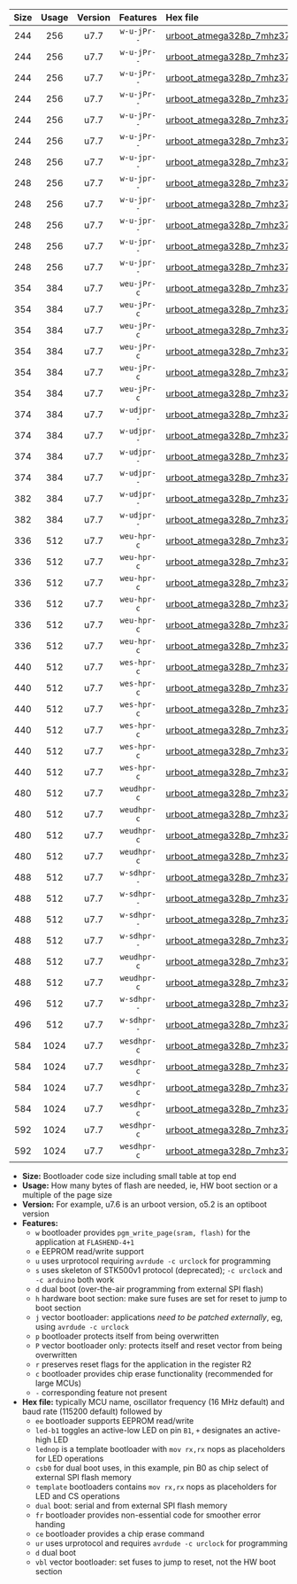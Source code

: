 |Size|Usage|Version|Features|Hex file|
|:-:|:-:|:-:|:-:|:--|
|244|256|u7.7|`w-u-jPr--`|[urboot_atmega328p_7mhz3728_460800bps_led+b1_ur_vbl.hex](https://raw.githubusercontent.com/stefanrueger/urboot.hex/main/mcus/atmega328p/fcpu_7mhz3728/460800_bps/urboot_atmega328p_7mhz3728_460800bps_led+b1_ur_vbl.hex)|
|244|256|u7.7|`w-u-jPr--`|[urboot_atmega328p_7mhz3728_460800bps_led+b5_ur_vbl.hex](https://raw.githubusercontent.com/stefanrueger/urboot.hex/main/mcus/atmega328p/fcpu_7mhz3728/460800_bps/urboot_atmega328p_7mhz3728_460800bps_led+b5_ur_vbl.hex)|
|244|256|u7.7|`w-u-jPr--`|[urboot_atmega328p_7mhz3728_460800bps_led+d5_ur_vbl.hex](https://raw.githubusercontent.com/stefanrueger/urboot.hex/main/mcus/atmega328p/fcpu_7mhz3728/460800_bps/urboot_atmega328p_7mhz3728_460800bps_led+d5_ur_vbl.hex)|
|244|256|u7.7|`w-u-jPr--`|[urboot_atmega328p_7mhz3728_460800bps_led-b1_ur_vbl.hex](https://raw.githubusercontent.com/stefanrueger/urboot.hex/main/mcus/atmega328p/fcpu_7mhz3728/460800_bps/urboot_atmega328p_7mhz3728_460800bps_led-b1_ur_vbl.hex)|
|244|256|u7.7|`w-u-jPr--`|[urboot_atmega328p_7mhz3728_460800bps_led-d5_ur_vbl.hex](https://raw.githubusercontent.com/stefanrueger/urboot.hex/main/mcus/atmega328p/fcpu_7mhz3728/460800_bps/urboot_atmega328p_7mhz3728_460800bps_led-d5_ur_vbl.hex)|
|244|256|u7.7|`w-u-jPr--`|[urboot_atmega328p_7mhz3728_460800bps_lednop_ur_vbl.hex](https://raw.githubusercontent.com/stefanrueger/urboot.hex/main/mcus/atmega328p/fcpu_7mhz3728/460800_bps/urboot_atmega328p_7mhz3728_460800bps_lednop_ur_vbl.hex)|
|248|256|u7.7|`w-u-jpr--`|[urboot_atmega328p_7mhz3728_460800bps_led+b1_fr_ur_vbl.hex](https://raw.githubusercontent.com/stefanrueger/urboot.hex/main/mcus/atmega328p/fcpu_7mhz3728/460800_bps/urboot_atmega328p_7mhz3728_460800bps_led+b1_fr_ur_vbl.hex)|
|248|256|u7.7|`w-u-jpr--`|[urboot_atmega328p_7mhz3728_460800bps_led+b5_fr_ur_vbl.hex](https://raw.githubusercontent.com/stefanrueger/urboot.hex/main/mcus/atmega328p/fcpu_7mhz3728/460800_bps/urboot_atmega328p_7mhz3728_460800bps_led+b5_fr_ur_vbl.hex)|
|248|256|u7.7|`w-u-jpr--`|[urboot_atmega328p_7mhz3728_460800bps_led+d5_fr_ur_vbl.hex](https://raw.githubusercontent.com/stefanrueger/urboot.hex/main/mcus/atmega328p/fcpu_7mhz3728/460800_bps/urboot_atmega328p_7mhz3728_460800bps_led+d5_fr_ur_vbl.hex)|
|248|256|u7.7|`w-u-jpr--`|[urboot_atmega328p_7mhz3728_460800bps_led-b1_fr_ur_vbl.hex](https://raw.githubusercontent.com/stefanrueger/urboot.hex/main/mcus/atmega328p/fcpu_7mhz3728/460800_bps/urboot_atmega328p_7mhz3728_460800bps_led-b1_fr_ur_vbl.hex)|
|248|256|u7.7|`w-u-jpr--`|[urboot_atmega328p_7mhz3728_460800bps_led-d5_fr_ur_vbl.hex](https://raw.githubusercontent.com/stefanrueger/urboot.hex/main/mcus/atmega328p/fcpu_7mhz3728/460800_bps/urboot_atmega328p_7mhz3728_460800bps_led-d5_fr_ur_vbl.hex)|
|248|256|u7.7|`w-u-jpr--`|[urboot_atmega328p_7mhz3728_460800bps_lednop_fr_ur_vbl.hex](https://raw.githubusercontent.com/stefanrueger/urboot.hex/main/mcus/atmega328p/fcpu_7mhz3728/460800_bps/urboot_atmega328p_7mhz3728_460800bps_lednop_fr_ur_vbl.hex)|
|354|384|u7.7|`weu-jPr-c`|[urboot_atmega328p_7mhz3728_460800bps_ee_led+b1_fr_ce_ur_vbl.hex](https://raw.githubusercontent.com/stefanrueger/urboot.hex/main/mcus/atmega328p/fcpu_7mhz3728/460800_bps/urboot_atmega328p_7mhz3728_460800bps_ee_led+b1_fr_ce_ur_vbl.hex)|
|354|384|u7.7|`weu-jPr-c`|[urboot_atmega328p_7mhz3728_460800bps_ee_led+b5_fr_ce_ur_vbl.hex](https://raw.githubusercontent.com/stefanrueger/urboot.hex/main/mcus/atmega328p/fcpu_7mhz3728/460800_bps/urboot_atmega328p_7mhz3728_460800bps_ee_led+b5_fr_ce_ur_vbl.hex)|
|354|384|u7.7|`weu-jPr-c`|[urboot_atmega328p_7mhz3728_460800bps_ee_led+d5_fr_ce_ur_vbl.hex](https://raw.githubusercontent.com/stefanrueger/urboot.hex/main/mcus/atmega328p/fcpu_7mhz3728/460800_bps/urboot_atmega328p_7mhz3728_460800bps_ee_led+d5_fr_ce_ur_vbl.hex)|
|354|384|u7.7|`weu-jPr-c`|[urboot_atmega328p_7mhz3728_460800bps_ee_led-b1_fr_ce_ur_vbl.hex](https://raw.githubusercontent.com/stefanrueger/urboot.hex/main/mcus/atmega328p/fcpu_7mhz3728/460800_bps/urboot_atmega328p_7mhz3728_460800bps_ee_led-b1_fr_ce_ur_vbl.hex)|
|354|384|u7.7|`weu-jPr-c`|[urboot_atmega328p_7mhz3728_460800bps_ee_led-d5_fr_ce_ur_vbl.hex](https://raw.githubusercontent.com/stefanrueger/urboot.hex/main/mcus/atmega328p/fcpu_7mhz3728/460800_bps/urboot_atmega328p_7mhz3728_460800bps_ee_led-d5_fr_ce_ur_vbl.hex)|
|354|384|u7.7|`weu-jPr-c`|[urboot_atmega328p_7mhz3728_460800bps_ee_lednop_fr_ce_ur_vbl.hex](https://raw.githubusercontent.com/stefanrueger/urboot.hex/main/mcus/atmega328p/fcpu_7mhz3728/460800_bps/urboot_atmega328p_7mhz3728_460800bps_ee_lednop_fr_ce_ur_vbl.hex)|
|374|384|u7.7|`w-udjpr--`|[urboot_atmega328p_7mhz3728_460800bps_led+b1_csb0_dual_ur_vbl.hex](https://raw.githubusercontent.com/stefanrueger/urboot.hex/main/mcus/atmega328p/fcpu_7mhz3728/460800_bps/urboot_atmega328p_7mhz3728_460800bps_led+b1_csb0_dual_ur_vbl.hex)|
|374|384|u7.7|`w-udjpr--`|[urboot_atmega328p_7mhz3728_460800bps_led+d5_csb0_dual_ur_vbl.hex](https://raw.githubusercontent.com/stefanrueger/urboot.hex/main/mcus/atmega328p/fcpu_7mhz3728/460800_bps/urboot_atmega328p_7mhz3728_460800bps_led+d5_csb0_dual_ur_vbl.hex)|
|374|384|u7.7|`w-udjpr--`|[urboot_atmega328p_7mhz3728_460800bps_led-b1_csb0_dual_ur_vbl.hex](https://raw.githubusercontent.com/stefanrueger/urboot.hex/main/mcus/atmega328p/fcpu_7mhz3728/460800_bps/urboot_atmega328p_7mhz3728_460800bps_led-b1_csb0_dual_ur_vbl.hex)|
|374|384|u7.7|`w-udjpr--`|[urboot_atmega328p_7mhz3728_460800bps_led-d5_csb0_dual_ur_vbl.hex](https://raw.githubusercontent.com/stefanrueger/urboot.hex/main/mcus/atmega328p/fcpu_7mhz3728/460800_bps/urboot_atmega328p_7mhz3728_460800bps_led-d5_csb0_dual_ur_vbl.hex)|
|382|384|u7.7|`w-udjpr--`|[urboot_atmega328p_7mhz3728_460800bps_led+b1_csd5_dual_ur_vbl.hex](https://raw.githubusercontent.com/stefanrueger/urboot.hex/main/mcus/atmega328p/fcpu_7mhz3728/460800_bps/urboot_atmega328p_7mhz3728_460800bps_led+b1_csd5_dual_ur_vbl.hex)|
|382|384|u7.7|`w-udjpr--`|[urboot_atmega328p_7mhz3728_460800bps_template_dual_ur_vbl.hex](https://raw.githubusercontent.com/stefanrueger/urboot.hex/main/mcus/atmega328p/fcpu_7mhz3728/460800_bps/urboot_atmega328p_7mhz3728_460800bps_template_dual_ur_vbl.hex)|
|336|512|u7.7|`weu-hpr-c`|[urboot_atmega328p_7mhz3728_460800bps_ee_led+b1_fr_ce_ur.hex](https://raw.githubusercontent.com/stefanrueger/urboot.hex/main/mcus/atmega328p/fcpu_7mhz3728/460800_bps/urboot_atmega328p_7mhz3728_460800bps_ee_led+b1_fr_ce_ur.hex)|
|336|512|u7.7|`weu-hpr-c`|[urboot_atmega328p_7mhz3728_460800bps_ee_led+b5_fr_ce_ur.hex](https://raw.githubusercontent.com/stefanrueger/urboot.hex/main/mcus/atmega328p/fcpu_7mhz3728/460800_bps/urboot_atmega328p_7mhz3728_460800bps_ee_led+b5_fr_ce_ur.hex)|
|336|512|u7.7|`weu-hpr-c`|[urboot_atmega328p_7mhz3728_460800bps_ee_led+d5_fr_ce_ur.hex](https://raw.githubusercontent.com/stefanrueger/urboot.hex/main/mcus/atmega328p/fcpu_7mhz3728/460800_bps/urboot_atmega328p_7mhz3728_460800bps_ee_led+d5_fr_ce_ur.hex)|
|336|512|u7.7|`weu-hpr-c`|[urboot_atmega328p_7mhz3728_460800bps_ee_led-b1_fr_ce_ur.hex](https://raw.githubusercontent.com/stefanrueger/urboot.hex/main/mcus/atmega328p/fcpu_7mhz3728/460800_bps/urboot_atmega328p_7mhz3728_460800bps_ee_led-b1_fr_ce_ur.hex)|
|336|512|u7.7|`weu-hpr-c`|[urboot_atmega328p_7mhz3728_460800bps_ee_led-d5_fr_ce_ur.hex](https://raw.githubusercontent.com/stefanrueger/urboot.hex/main/mcus/atmega328p/fcpu_7mhz3728/460800_bps/urboot_atmega328p_7mhz3728_460800bps_ee_led-d5_fr_ce_ur.hex)|
|336|512|u7.7|`weu-hpr-c`|[urboot_atmega328p_7mhz3728_460800bps_ee_lednop_fr_ce_ur.hex](https://raw.githubusercontent.com/stefanrueger/urboot.hex/main/mcus/atmega328p/fcpu_7mhz3728/460800_bps/urboot_atmega328p_7mhz3728_460800bps_ee_lednop_fr_ce_ur.hex)|
|440|512|u7.7|`wes-hpr-c`|[urboot_atmega328p_7mhz3728_460800bps_ee_led+b1_fr_ce.hex](https://raw.githubusercontent.com/stefanrueger/urboot.hex/main/mcus/atmega328p/fcpu_7mhz3728/460800_bps/urboot_atmega328p_7mhz3728_460800bps_ee_led+b1_fr_ce.hex)|
|440|512|u7.7|`wes-hpr-c`|[urboot_atmega328p_7mhz3728_460800bps_ee_led+b5_fr_ce.hex](https://raw.githubusercontent.com/stefanrueger/urboot.hex/main/mcus/atmega328p/fcpu_7mhz3728/460800_bps/urboot_atmega328p_7mhz3728_460800bps_ee_led+b5_fr_ce.hex)|
|440|512|u7.7|`wes-hpr-c`|[urboot_atmega328p_7mhz3728_460800bps_ee_led+d5_fr_ce.hex](https://raw.githubusercontent.com/stefanrueger/urboot.hex/main/mcus/atmega328p/fcpu_7mhz3728/460800_bps/urboot_atmega328p_7mhz3728_460800bps_ee_led+d5_fr_ce.hex)|
|440|512|u7.7|`wes-hpr-c`|[urboot_atmega328p_7mhz3728_460800bps_ee_led-b1_fr_ce.hex](https://raw.githubusercontent.com/stefanrueger/urboot.hex/main/mcus/atmega328p/fcpu_7mhz3728/460800_bps/urboot_atmega328p_7mhz3728_460800bps_ee_led-b1_fr_ce.hex)|
|440|512|u7.7|`wes-hpr-c`|[urboot_atmega328p_7mhz3728_460800bps_ee_led-d5_fr_ce.hex](https://raw.githubusercontent.com/stefanrueger/urboot.hex/main/mcus/atmega328p/fcpu_7mhz3728/460800_bps/urboot_atmega328p_7mhz3728_460800bps_ee_led-d5_fr_ce.hex)|
|440|512|u7.7|`wes-hpr-c`|[urboot_atmega328p_7mhz3728_460800bps_ee_lednop_fr_ce.hex](https://raw.githubusercontent.com/stefanrueger/urboot.hex/main/mcus/atmega328p/fcpu_7mhz3728/460800_bps/urboot_atmega328p_7mhz3728_460800bps_ee_lednop_fr_ce.hex)|
|480|512|u7.7|`weudhpr-c`|[urboot_atmega328p_7mhz3728_460800bps_ee_led+b1_csb0_dual_fr_ce_ur.hex](https://raw.githubusercontent.com/stefanrueger/urboot.hex/main/mcus/atmega328p/fcpu_7mhz3728/460800_bps/urboot_atmega328p_7mhz3728_460800bps_ee_led+b1_csb0_dual_fr_ce_ur.hex)|
|480|512|u7.7|`weudhpr-c`|[urboot_atmega328p_7mhz3728_460800bps_ee_led+d5_csb0_dual_fr_ce_ur.hex](https://raw.githubusercontent.com/stefanrueger/urboot.hex/main/mcus/atmega328p/fcpu_7mhz3728/460800_bps/urboot_atmega328p_7mhz3728_460800bps_ee_led+d5_csb0_dual_fr_ce_ur.hex)|
|480|512|u7.7|`weudhpr-c`|[urboot_atmega328p_7mhz3728_460800bps_ee_led-b1_csb0_dual_fr_ce_ur.hex](https://raw.githubusercontent.com/stefanrueger/urboot.hex/main/mcus/atmega328p/fcpu_7mhz3728/460800_bps/urboot_atmega328p_7mhz3728_460800bps_ee_led-b1_csb0_dual_fr_ce_ur.hex)|
|480|512|u7.7|`weudhpr-c`|[urboot_atmega328p_7mhz3728_460800bps_ee_led-d5_csb0_dual_fr_ce_ur.hex](https://raw.githubusercontent.com/stefanrueger/urboot.hex/main/mcus/atmega328p/fcpu_7mhz3728/460800_bps/urboot_atmega328p_7mhz3728_460800bps_ee_led-d5_csb0_dual_fr_ce_ur.hex)|
|488|512|u7.7|`w-sdhpr--`|[urboot_atmega328p_7mhz3728_460800bps_led+b1_csb0_dual_fr.hex](https://raw.githubusercontent.com/stefanrueger/urboot.hex/main/mcus/atmega328p/fcpu_7mhz3728/460800_bps/urboot_atmega328p_7mhz3728_460800bps_led+b1_csb0_dual_fr.hex)|
|488|512|u7.7|`w-sdhpr--`|[urboot_atmega328p_7mhz3728_460800bps_led+d5_csb0_dual_fr.hex](https://raw.githubusercontent.com/stefanrueger/urboot.hex/main/mcus/atmega328p/fcpu_7mhz3728/460800_bps/urboot_atmega328p_7mhz3728_460800bps_led+d5_csb0_dual_fr.hex)|
|488|512|u7.7|`w-sdhpr--`|[urboot_atmega328p_7mhz3728_460800bps_led-b1_csb0_dual_fr.hex](https://raw.githubusercontent.com/stefanrueger/urboot.hex/main/mcus/atmega328p/fcpu_7mhz3728/460800_bps/urboot_atmega328p_7mhz3728_460800bps_led-b1_csb0_dual_fr.hex)|
|488|512|u7.7|`w-sdhpr--`|[urboot_atmega328p_7mhz3728_460800bps_led-d5_csb0_dual_fr.hex](https://raw.githubusercontent.com/stefanrueger/urboot.hex/main/mcus/atmega328p/fcpu_7mhz3728/460800_bps/urboot_atmega328p_7mhz3728_460800bps_led-d5_csb0_dual_fr.hex)|
|488|512|u7.7|`weudhpr-c`|[urboot_atmega328p_7mhz3728_460800bps_ee_led+b1_csd5_dual_fr_ce_ur.hex](https://raw.githubusercontent.com/stefanrueger/urboot.hex/main/mcus/atmega328p/fcpu_7mhz3728/460800_bps/urboot_atmega328p_7mhz3728_460800bps_ee_led+b1_csd5_dual_fr_ce_ur.hex)|
|488|512|u7.7|`weudhpr-c`|[urboot_atmega328p_7mhz3728_460800bps_ee_template_dual_fr_ce_ur.hex](https://raw.githubusercontent.com/stefanrueger/urboot.hex/main/mcus/atmega328p/fcpu_7mhz3728/460800_bps/urboot_atmega328p_7mhz3728_460800bps_ee_template_dual_fr_ce_ur.hex)|
|496|512|u7.7|`w-sdhpr--`|[urboot_atmega328p_7mhz3728_460800bps_led+b1_csd5_dual_fr.hex](https://raw.githubusercontent.com/stefanrueger/urboot.hex/main/mcus/atmega328p/fcpu_7mhz3728/460800_bps/urboot_atmega328p_7mhz3728_460800bps_led+b1_csd5_dual_fr.hex)|
|496|512|u7.7|`w-sdhpr--`|[urboot_atmega328p_7mhz3728_460800bps_template_dual_fr.hex](https://raw.githubusercontent.com/stefanrueger/urboot.hex/main/mcus/atmega328p/fcpu_7mhz3728/460800_bps/urboot_atmega328p_7mhz3728_460800bps_template_dual_fr.hex)|
|584|1024|u7.7|`wesdhpr-c`|[urboot_atmega328p_7mhz3728_460800bps_ee_led+b1_csb0_dual_fr_ce.hex](https://raw.githubusercontent.com/stefanrueger/urboot.hex/main/mcus/atmega328p/fcpu_7mhz3728/460800_bps/urboot_atmega328p_7mhz3728_460800bps_ee_led+b1_csb0_dual_fr_ce.hex)|
|584|1024|u7.7|`wesdhpr-c`|[urboot_atmega328p_7mhz3728_460800bps_ee_led+d5_csb0_dual_fr_ce.hex](https://raw.githubusercontent.com/stefanrueger/urboot.hex/main/mcus/atmega328p/fcpu_7mhz3728/460800_bps/urboot_atmega328p_7mhz3728_460800bps_ee_led+d5_csb0_dual_fr_ce.hex)|
|584|1024|u7.7|`wesdhpr-c`|[urboot_atmega328p_7mhz3728_460800bps_ee_led-b1_csb0_dual_fr_ce.hex](https://raw.githubusercontent.com/stefanrueger/urboot.hex/main/mcus/atmega328p/fcpu_7mhz3728/460800_bps/urboot_atmega328p_7mhz3728_460800bps_ee_led-b1_csb0_dual_fr_ce.hex)|
|584|1024|u7.7|`wesdhpr-c`|[urboot_atmega328p_7mhz3728_460800bps_ee_led-d5_csb0_dual_fr_ce.hex](https://raw.githubusercontent.com/stefanrueger/urboot.hex/main/mcus/atmega328p/fcpu_7mhz3728/460800_bps/urboot_atmega328p_7mhz3728_460800bps_ee_led-d5_csb0_dual_fr_ce.hex)|
|592|1024|u7.7|`wesdhpr-c`|[urboot_atmega328p_7mhz3728_460800bps_ee_led+b1_csd5_dual_fr_ce.hex](https://raw.githubusercontent.com/stefanrueger/urboot.hex/main/mcus/atmega328p/fcpu_7mhz3728/460800_bps/urboot_atmega328p_7mhz3728_460800bps_ee_led+b1_csd5_dual_fr_ce.hex)|
|592|1024|u7.7|`wesdhpr-c`|[urboot_atmega328p_7mhz3728_460800bps_ee_template_dual_fr_ce.hex](https://raw.githubusercontent.com/stefanrueger/urboot.hex/main/mcus/atmega328p/fcpu_7mhz3728/460800_bps/urboot_atmega328p_7mhz3728_460800bps_ee_template_dual_fr_ce.hex)|

- **Size:** Bootloader code size including small table at top end
- **Usage:** How many bytes of flash are needed, ie, HW boot section or a multiple of the page size
- **Version:** For example, u7.6 is an urboot version, o5.2 is an optiboot version
- **Features:**
  + `w` bootloader provides `pgm_write_page(sram, flash)` for the application at `FLASHEND-4+1`
  + `e` EEPROM read/write support
  + `u` uses urprotocol requiring `avrdude -c urclock` for programming
  + `s` uses skeleton of STK500v1 protocol (deprecated); `-c urclock` and `-c arduino` both work
  + `d` dual boot (over-the-air programming from external SPI flash)
  + `h` hardware boot section: make sure fuses are set for reset to jump to boot section
  + `j` vector bootloader: applications *need to be patched externally*, eg, using `avrdude -c urclock`
  + `p` bootloader protects itself from being overwritten
  + `P` vector bootloader only: protects itself and reset vector from being overwritten
  + `r` preserves reset flags for the application in the register R2
  + `c` bootloader provides chip erase functionality (recommended for large MCUs)
  + `-` corresponding feature not present
- **Hex file:** typically MCU name, oscillator frequency (16 MHz default) and baud rate (115200 default) followed by
  + `ee` bootloader supports EEPROM read/write
  + `led-b1` toggles an active-low LED on pin `B1`, `+` designates an active-high LED
  + `lednop` is a template bootloader with `mov rx,rx` nops as placeholders for LED operations
  + `csb0` for dual boot uses, in this example, pin B0 as chip select of external SPI flash memory
  + `template` bootloaders contains `mov rx,rx` nops as placeholders for LED and CS operations
  + `dual` boot: serial and from external SPI flash memory
  + `fr` bootloader provides non-essential code for smoother error handing
  + `ce` bootloader provides a chip erase command
  + `ur` uses urprotocol and requires `avrdude -c urclock` for programming
  + `d` dual boot
  + `vbl` vector bootloader: set fuses to jump to reset, not the HW boot section
